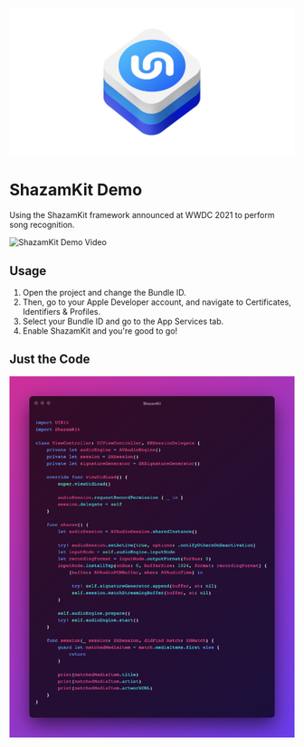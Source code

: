 ![ShazamKit Demo Banner](https://github.com/heysaik/ShazamKit-Demo/blob/main/Demo/Banner.jpg)
# ShazamKit Demo
Using the ShazamKit framework announced at WWDC 2021 to perform song recognition. 

![ShazamKit Demo Video]()

## Usage
1. Open the project and change the Bundle ID. 
2. Then, go to your Apple Developer account, and navigate to Certificates, Identifiers & Profiles.
3. Select your Bundle ID and go to the App Services tab.
4. Enable ShazamKit and you're good to go!

## Just the Code
![Screenshot of Code](https://github.com/heysaik/ShazamKit-Demo/blob/main/Demo/Code.png)
